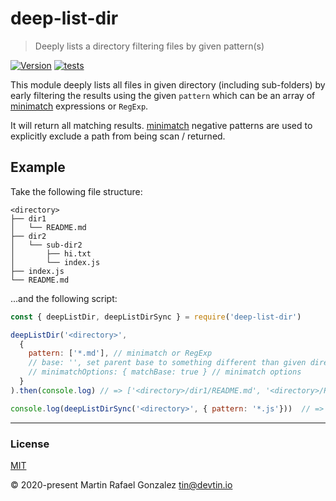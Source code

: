 # deep-list-dir
> Deeply lists a directory filtering files by given pattern(s)

<a href="https://www.npmjs.com/package/deep-list-dir" target="_blank"><img src="https://img.shields.io/npm/v/deep-list-dir.svg" alt="Version"></a>
[![tests](https://github.com/devtin/deep-list-dir/workflows/test/badge.svg)](https://github.com/devtin/deep-list-dir/actions)

This module deeply lists all files in given directory (including sub-folders) by early filtering the results using the
given `pattern` which can be an array of <a href="https://www.npmjs.com/package/minimatch" target="_blank">minimatch</a>
expressions or `RegExp`.

It will return all matching results. <a href="https://www.npmjs.com/package/minimatch" target="_blank">minimatch</a>
negative patterns are used to explicitly exclude a path from being scan / returned.

## Example

Take the following file structure:

```
<directory>
├── dir1
│   └── README.md
├── dir2
│   └── sub-dir2
│       ├── hi.txt
│       └── index.js
├── index.js
└── README.md
```

...and the following script:

```js
const { deepListDir, deepListDirSync } = require('deep-list-dir')

deepListDir('<directory>',
  {
    pattern: ['*.md'], // minimatch or RegExp
    // base: '', set parent base to something different than given directory
    // minimatchOptions: { matchBase: true } // minimatch options
  }
).then(console.log) // => ['<directory>/dir1/README.md', '<directory>/README.md']

console.log(deepListDirSync('<directory>', { pattern: '*.js'}))  // => ['<directory>/dir2/sub-dir2/index.js', '<directory>/index.js']
```


* * *

### License

[MIT](https://opensource.org/licenses/MIT)

&copy; 2020-present Martin Rafael Gonzalez
<tin@devtin.io>
